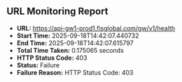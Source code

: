 ## URL Monitoring Report

- **URL:** https://api-gw1-prod1.fisglobal.com/gw/v1/health
- **Start Time:** 2025-09-18T14:42:07.440732
- **End Time:** 2025-09-18T14:42:07.615797
- **Total Time Taken:** 0.175065 seconds
- **HTTP Status Code:** 403
- **Status:** Failure
- **Failure Reason:** HTTP Status Code: 403
